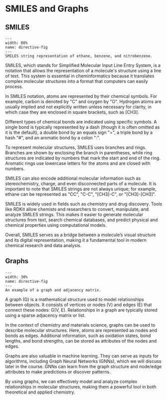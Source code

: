 # SMILES and Graphs

## SMILES
```{figure} ../figures/smiles.png
---
width: 80%
name: directive-fig
---
SMILES string representation of ethane, benzene, and nitrobenzene.
```
SMILES, which stands for Simplified Molecular Input Line Entry System, is a notation that allows the representation of a molecule's structure using a line of text. This system is essential in cheminformatics because it translates complex molecular structures into a format that computers can easily process.

In SMILES notation, atoms are represented by their chemical symbols. For example, carbon is denoted by "C" and oxygen by "O". Hydrogen atoms are usually implied and not explicitly written unless necessary for clarity, in which case they are enclosed in square brackets, such as [CH3].

Different types of chemical bonds are indicated using specific symbols. A single bond is typically represented by a dash (though it is often omitted as it is the default), a double bond by an equals sign "=", a triple bond by a hash "#", and an aromatic bond by a colon ":".

To represent molecular structures, SMILES uses branches and rings. Branches are shown by enclosing the branch in parentheses, while ring structures are indicated by numbers that mark the start and end of the ring. Aromatic rings use lowercase letters for the atoms and are closed with numbers.

SMILES can also encode additional molecular information such as stereochemistry, charge, and even disconnected parts of a molecule. It is important to note that SMILES strings are not always unique; for example, ethane can be represented as "CC", "C-C", "[CH3]-C", or "[CH3]-[CH3]".

SMILES is widely used in fields such as chemistry and drug discovery. Tools like RDKit allow chemists and researchers to convert, manipulate, and analyze SMILES strings. This makes it easier to generate molecular structures from text, search chemical databases, and predict physical and chemical properties using computational models.

Overall, SMILES serves as a bridge between a molecule’s visual structure and its digital representation, making it a fundamental tool in modern chemical research and data analysis.

## Graphs
```{figure} ../figures/graph_adj.png
---
width: 30%
name: directive-fig
---
An example of a graph and adjacency matrix.
```

A graph (G) is a mathematical structure used to model relationships between objects. It consists of vertices or nodes (V) and edges (E) that connect these nodes: G(V, E). Relationships in a graph are typically stored using a sparse adjacency matrix or list.

In the context of chemistry and materials science, graphs can be used to describe molecular structures. Here, atoms are represented as nodes and bonds as edges. Additional information, such as oxidation states, bond lengths, and bond strengths, can be stored as attributes of the nodes and edges.

Graphs are also valuable in machine learning. They can serve as inputs for algorithms, including Graph Neural Networks (GNNs), which we will discuss later in the course. GNNs can learn from the graph structure and node/edge attributes to make predictions or discover patterns.

By using graphs, we can effectively model and analyze complex relationships in molecular structures, making them a powerful tool in both theoretical and applied chemistry.

